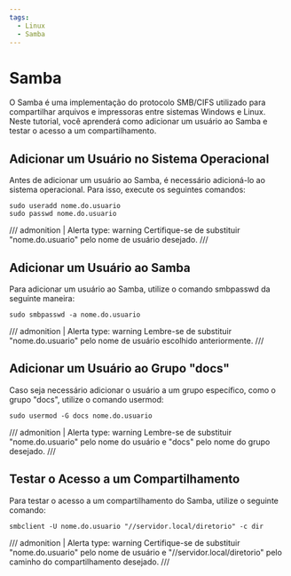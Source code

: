 ```yaml
---
tags:
  - Linux
  - Samba
---
```

# Samba
O Samba é uma implementação do protocolo SMB/CIFS utilizado para compartilhar arquivos e impressoras entre sistemas Windows e Linux. Neste tutorial, você aprenderá como adicionar um usuário ao Samba e testar o acesso a um compartilhamento.

## **Adicionar um Usuário no Sistema Operacional**

Antes de adicionar um usuário ao Samba, é necessário adicioná-lo ao sistema operacional. Para isso, execute os seguintes comandos:

```shell
sudo useradd nome.do.usuario 
sudo passwd nome.do.usuario 
```

/// admonition | Alerta
    type: warning
  Certifique-se de substituir "nome.do.usuario" pelo nome de usuário desejado.
///

## **Adicionar um Usuário ao Samba**
Para adicionar um usuário ao Samba, utilize o comando smbpasswd da seguinte maneira:
```shell
sudo smbpasswd -a nome.do.usuario 
```
/// admonition | Alerta
    type: warning
  Lembre-se de substituir "nome.do.usuario" pelo nome de usuário escolhido anteriormente.
///

## **Adicionar um Usuário ao Grupo "docs"**
Caso seja necessário adicionar o usuário a um grupo específico, como o grupo "docs", utilize o comando usermod:

```shell
sudo usermod -G docs nome.do.usuario 
```

/// admonition | Alerta
    type: warning
  Lembre-se de substituir "nome.do.usuario" pelo nome do usuário e "docs" pelo nome do grupo desejado.
///

## **Testar o Acesso a um Compartilhamento**
Para testar o acesso a um compartilhamento do Samba, utilize o seguinte comando:

```shell
smbclient -U nome.do.usuario "//servidor.local/diretorio" -c dir
```
/// admonition | Alerta
    type: warning
Certifique-se de substituir "nome.do.usuario" pelo nome de usuário 
e "//servidor.local/diretorio" pelo caminho do compartilhamento desejado.
///